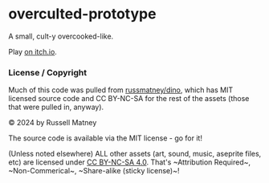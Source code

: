 # overculted-prototype

A small, cult-y overcooked-like.

Play [on itch.io](https://moonstorm-clerics.itch.io/overculted-prototype).

### License / Copyright

Much of this code was pulled from
[russmatney/dino](https://github.com/russmatney/dino), which has MIT licensed
source code and CC BY-NC-SA for the rest of the assets (those that were pulled
in, anyway).

© 2024 by Russell Matney

The source code is available via the MIT license - go for it!

(Unless noted elsewhere) ALL other assets (art, sound, music, aseprite files,
etc) are licensed under [CC BY-NC-SA 4.0](https://creativecommons.org/licenses/by-nc-sa/4.0/).
That's ~Attribution Required~, ~Non-Commerical~, ~Share-alike (sticky license)~!
